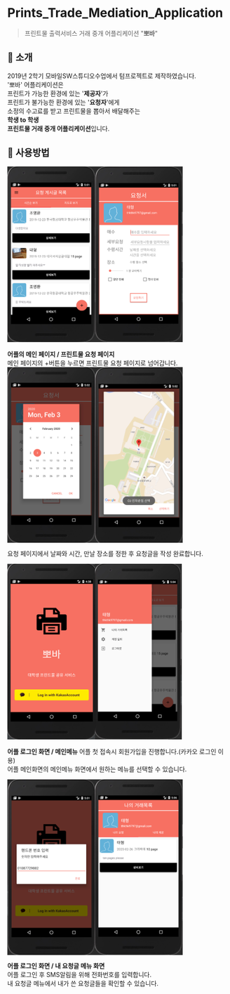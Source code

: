 # Prints_Trade_Mediation_Application
> 프린트물 출력서비스 거래 중개 어플리케이션 "**뽀바**"

## :open_book: 소개
2019년 2학기 모바일SW스튜디오수업에서 텀프로젝트로 제작하였습니다.  
'뽀바' 어플리케이션은  
프린트가 가능한 환경에 있는 '**제공자**'가  
프린트가 불가능한 환경에 있는 '**요청자**'에게  
소정의 수고료를 받고 프린트물을 뽑아서 배달해주는  
**학생 to 학생**  
**프린트물 거래 중개 어플리케이션**입니다.

## :iphone: 사용방법
<img align="left" width="200px" height="400px" src="read_me_images/main.PNG">
<img aligh="center" width="200px" height="400px" src="read_me_images/request.PNG">  
  
**어플의 메인 페이지 / 프린트물 요청 페이지**  
 메인 페이지의 +버튼을 누르면 프린트물 요청 페이지로 넘어갑니다.       
<img align="left" width="200px" height="400px" src="read_me_images/request2.PNG">
<img align="center" width="200px" height="400px" src="read_me_images/request3.png">  

요청 페이지에서 날짜와 시간, 만날 장소를 정한 후 요청글을 작성 완료합니다.  
  
<img align="left" width="200px" height="400px" src="read_me_images/login.PNG">
<img align="center width="200px" height="400px" src="read_me_images/menu.PNG">  

**어플 로그인 화면 / 메인메뉴**
 어플 첫 접속시 회원가입을 진행합니다.(카카오 로그인 이용)  
 어플 메인화면의 메인메뉴 화면에서 원하는 메뉴를 선택할 수 있습니다.  
 
<img align="left" width="200px" height="400px" src="read_me_images/login2.PNG">
<img align="center" width="200px" height="400px" src="read_me_images/my_request.PNG">  

 **어플 로그인 화면 / 내 요청글 메뉴 화면**  
 어플 로그인 후 SMS알림을 위해 전화번호를 입력합니다.  
 내 요청글 메뉴에서 내가 쓴 요청글들을 확인할 수 있습니다.
